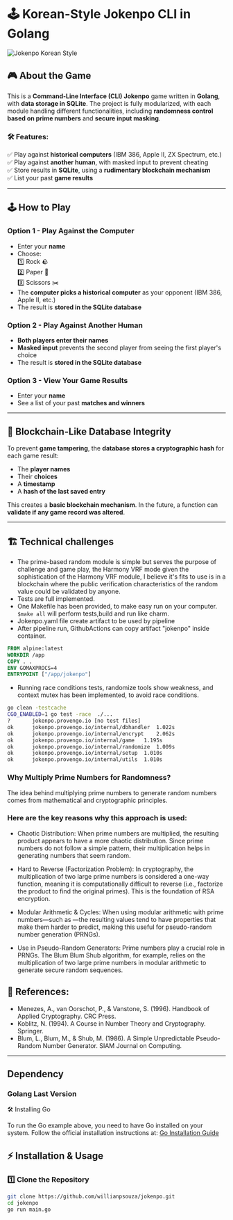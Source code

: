 # 🕹️ Korean-Style Jokenpo CLI in Golang

![Jokenpo Korean Style](https://pm1.aminoapps.com/6638/1aeb77cb1a11ed25a7cae88ac60cccd123dafc10_hq.jpg)

## 🎮 About the Game

This is a **Command-Line Interface (CLI) Jokenpo** game written in **Golang**, with **data storage in SQLite**. The project is fully modularized, with each module handling different functionalities, including **randomness control based on prime numbers** and **secure input masking**.

### 🛠️ Features:
✅ Play against **historical computers** (IBM 386, Apple II, ZX Spectrum, etc.)  
✅ Play against **another human**, with masked input to prevent cheating  
✅ Store results in **SQLite**, using a **rudimentary blockchain mechanism**  
✅ List your past **game results**

---

## 🕹️ How to Play

### **Option 1 - Play Against the Computer**
- Enter your **name**
- Choose:  
  1️⃣ Rock 🪨  
  2️⃣ Paper 📄  
  3️⃣ Scissors ✂️
- The **computer picks a historical computer** as your opponent (IBM 386, Apple II, etc.)
- The result is **stored in the SQLite database**

### **Option 2 - Play Against Another Human**
- **Both players enter their names**
- **Masked input** prevents the second player from seeing the first player's choice
- The result is **stored in the SQLite database**

### **Option 3 - View Your Game Results**
- Enter your **name**
- See a list of your past **matches and winners**

---

## 🔐 Blockchain-Like Database Integrity

To prevent **game tampering**, the **database stores a cryptographic hash** for each game result:
- The **player names**
- Their **choices**
- A **timestamp**
- A **hash of the last saved entry**

This creates a **basic blockchain mechanism**. In the future, a function can **validate if any game record was altered**.

---

## 🏗️ Technical challenges

- The prime-based random module is simple but serves the purpose of challenge and game play, the Harmony VRF mode given the sophistication of the Harmony VRF module, I believe it's fits to use is in a blockchain where the public verification characteristics of the random value could be validated by anyone.
- Tests are full implemented.
- One Makefile has been provided, to make easy run on your computer. `$make all` will perform tests,build and run like charm.
- Jokenpo.yaml file create artifact to be used by pipeline
- After pipeline run, GithubActions can copy artifact "jokenpo" inside container.
```dockerfile
FROM alpine:latest
WORKDIR /app
COPY . .
ENV GOMAXPROCS=4
ENTRYPOINT ["/app/jokenpo"]
```
- Running race conditions tests, randomize tools show weakness, and context mutex has been implemented, to avoid race conditions.

```bash
go clean -testcache
CGO_ENABLED=1 go test -race  ./...
?   	jokenpo.provengo.io	[no test files]
ok  	jokenpo.provengo.io/internal/dbhandler	1.022s
ok  	jokenpo.provengo.io/internal/encrypt	2.062s
ok  	jokenpo.provengo.io/internal/game	1.195s
ok  	jokenpo.provengo.io/internal/randomize	1.009s
ok  	jokenpo.provengo.io/internal/setup	1.010s
ok  	jokenpo.provengo.io/internal/utils	1.010s
```

### Why Multiply Prime Numbers for Randomness?

The idea behind multiplying prime numbers to generate random numbers comes from mathematical and cryptographic principles. 

### Here are the key reasons why this approach is used:

- Chaotic Distribution:
When prime numbers are multiplied, the resulting product appears to have a more chaotic distribution. Since prime numbers do not follow a simple pattern, their multiplication helps in generating numbers that seem random.

- Hard to Reverse (Factorization Problem):
In cryptography, the multiplication of two large prime numbers is considered a one-way function, meaning it is computationally difficult to reverse (i.e., factorize the product to find the original primes). This is the foundation of RSA encryption.

- Modular Arithmetic & Cycles:
When using modular arithmetic with prime numbers—such as —the resulting values tend to have properties that make them harder to predict, making this useful for pseudo-random number generation (PRNGs).

- Use in Pseudo-Random Generators:
Prime numbers play a crucial role in PRNGs. The Blum Blum Shub algorithm, for example, relies on the multiplication of two large prime numbers in modular arithmetic to generate secure random sequences.

## 📜 References: 
- Menezes, A., van Oorschot, P., & Vanstone, S. (1996). Handbook of Applied Cryptography. CRC Press.
- Koblitz, N. (1994). A Course in Number Theory and Cryptography. Springer.
- Blum, L., Blum, M., & Shub, M. (1986). A Simple Unpredictable Pseudo-Random Number Generator. SIAM Journal on Computing.

---
## Dependency
### **Golang Last Version**
🛠️ Installing Go

To run the Go example above, you need to have Go installed on your system. Follow the official installation instructions at: [Go Installation Guide](https://go.dev/doc/install)

## ⚡ Installation & Usage

### **1️⃣ Clone the Repository**
```sh
git clone https://github.com/willianpsouza/jokenpo.git
cd jokenpo
go run main.go
